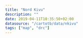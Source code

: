 ```yaml
---
title: "Nord Kivu"
description: ""
date: 2019-04-11T10:35:50+02:00
datasource: "/cartotb/data/nkivu"
tags: ["map", "drc"]
---
```

